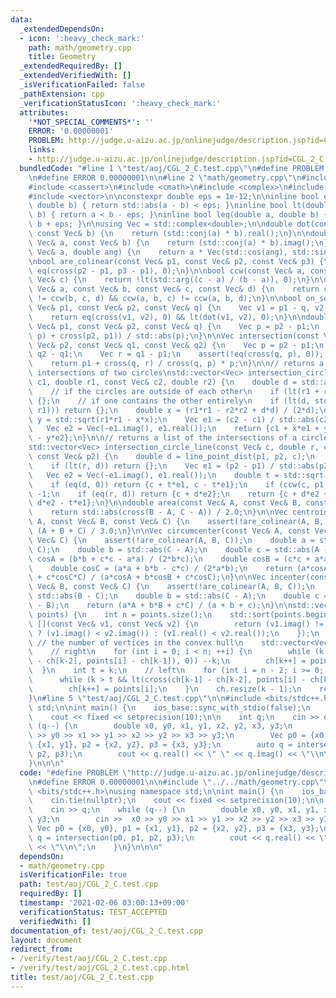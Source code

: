 ```yaml
---
data:
  _extendedDependsOn:
  - icon: ':heavy_check_mark:'
    path: math/geometry.cpp
    title: Geometry
  _extendedRequiredBy: []
  _extendedVerifiedWith: []
  _isVerificationFailed: false
  _pathExtension: cpp
  _verificationStatusIcon: ':heavy_check_mark:'
  attributes:
    '*NOT_SPECIAL_COMMENTS*': ''
    ERROR: '0.00000001'
    PROBLEM: http://judge.u-aizu.ac.jp/onlinejudge/description.jsp?id=CGL_2_C
    links:
    - http://judge.u-aizu.ac.jp/onlinejudge/description.jsp?id=CGL_2_C
  bundledCode: "#line 1 \"test/aoj/CGL_2_C.test.cpp\"\n#define PROBLEM \"http://judge.u-aizu.ac.jp/onlinejudge/description.jsp?id=CGL_2_C\"\
    \n#define ERROR 0.00000001\n\n#line 2 \"math/geometry.cpp\"\n#include <algorithm>\n\
    #include <cassert>\n#include <cmath>\n#include <complex>\n#include <iostream>\n\
    #include <vector>\n\nconstexpr double eps = 1e-12;\n\ninline bool eq(double a,\
    \ double b) { return std::abs(a - b) < eps; }\ninline bool lt(double a, double\
    \ b) { return a < b - eps; }\ninline bool leq(double a, double b) { return a <\
    \ b + eps; }\n\nusing Vec = std::complex<double>;\n\ndouble dot(const Vec& a,\
    \ const Vec& b) {\n    return (std::conj(a) * b).real();\n}\n\ndouble cross(const\
    \ Vec& a, const Vec& b) {\n    return (std::conj(a) * b).imag();\n}\n\nVec rot(const\
    \ Vec& a, double ang) {\n    return a * Vec(std::cos(ang), std::sin(ang));\n}\n\
    \nbool are_colinear(const Vec& p1, const Vec& p2, const Vec& p3) {\n    return\
    \ eq(cross(p2 - p1, p3 - p1), 0);\n}\n\nbool ccw(const Vec& a, const Vec& b, const\
    \ Vec& c) {\n    return !lt(std::arg((c - a) / (b - a)), 0);\n}\n\nbool intersect(const\
    \ Vec& a, const Vec& b, const Vec& c, const Vec& d) {\n    return ccw(a, c, d)\
    \ != ccw(b, c, d) && ccw(a, b, c) != ccw(a, b, d);\n}\n\nbool on_segment(const\
    \ Vec& p1, const Vec& p2, const Vec& q) {\n    Vec v1 = p1 - q, v2 = p2 - q;\n\
    \    return eq(cross(v1, v2), 0) && lt(dot(v1, v2), 0);\n}\n\ndouble line_point_dist(const\
    \ Vec& p1, const Vec& p2, const Vec& q) {\n    Vec p = p2 - p1;\n    return std::abs(cross(q,\
    \ p) + cross(p2, p1)) / std::abs(p);\n}\n\nVec intersection(const Vec& p1, const\
    \ Vec& p2, const Vec& q1, const Vec& q2) {\n    Vec p = p2 - p1;\n    Vec q =\
    \ q2 - q1;\n    Vec r = q1 - p1;\n    assert(!eq(cross(q, p), 0)); // not parallel\n\
    \    return p1 + cross(q, r) / cross(q, p) * p;\n}\n\n// returns a list of the\
    \ intersections of two circles\nstd::vector<Vec> intersection_circles(const Vec&\
    \ c1, double r1, const Vec& c2, double r2) {\n    double d = std::abs(c1 - c2);\n\
    \    // if the circles are outside of each other\n    if (lt(r1 + r2, d)) return\
    \ {};\n    // if one contains the other entirely\n    if (lt(d, std::abs(r2 -\
    \ r1))) return {};\n    double x = (r1*r1 - r2*r2 + d*d) / (2*d);\n    double\
    \ y = std::sqrt(r1*r1 - x*x);\n    Vec e1 = (c2 - c1) / std::abs(c2 - c1);\n \
    \   Vec e2 = Vec(-e1.imag(), e1.real());\n    return {c1 + x*e1 + y*e2, c1 + x*e1\
    \ - y*e2};\n}\n\n// returns a list of the intersections of a circle and a line\n\
    std::vector<Vec> intersection_circle_line(const Vec& c, double r, const Vec& p1,\
    \ const Vec& p2) {\n    double d = line_point_dist(p1, p2, c);\n    // no intersection\n\
    \    if (lt(r, d)) return {};\n    Vec e1 = (p2 - p1) / std::abs(p2 - p1);\n \
    \   Vec e2 = Vec(-e1.imag(), e1.real());\n    double t = std::sqrt(r*r - d*d);\n\
    \    if (eq(d, 0)) return {c + t*e1, c - t*e1};\n    if (ccw(c, p1, p2)) e2 *=\
    \ -1;\n    if (eq(r, d)) return {c + d*e2};\n    return {c + d*e2 + t*e1, c +\
    \ d*e2 - t*e1};\n}\n\ndouble area(const Vec& A, const Vec& B, const Vec& C) {\n\
    \    return std::abs(cross(B - A, C - A)) / 2.0;\n}\n\nVec centroid(const Vec&\
    \ A, const Vec& B, const Vec& C) {\n    assert(!are_colinear(A, B, C));\n    return\
    \ (A + B + C) / 3.0;\n}\n\nVec circumcenter(const Vec& A, const Vec& B, const\
    \ Vec& C) {\n    assert(!are_colinear(A, B, C));\n    double a = std::abs(B -\
    \ C);\n    double b = std::abs(C - A);\n    double c = std::abs(A - B);\n    double\
    \ cosA = (b*b + c*c - a*a) / (2*b*c);\n    double cosB = (c*c + a*a - b*b) / (2*c*a);\n\
    \    double cosC = (a*a + b*b - c*c) / (2*a*b);\n    return (a*cosA*A + b*cosB*B\
    \ + c*cosC*C) / (a*cosA + b*cosB + c*cosC);\n}\n\nVec incenter(const Vec& A, const\
    \ Vec& B, const Vec& C) {\n    assert(!are_colinear(A, B, C));\n    double a =\
    \ std::abs(B - C);\n    double b = std::abs(C - A);\n    double c = std::abs(A\
    \ - B);\n    return (a*A + b*B + c*C) / (a + b + c);\n}\n\nstd::vector<Vec> convex_hull(std::vector<Vec>&\
    \ points) {\n    int n = points.size();\n    std::sort(points.begin(), points.end(),\
    \ [](const Vec& v1, const Vec& v2) {\n        return (v1.imag() != v2.imag())\
    \ ? (v1.imag() < v2.imag()) : (v1.real() < v2.real());\n    });\n    int k = 0;\
    \ // the number of vertices in the convex hull\n    std::vector<Vec> ch(2 * n);\n\
    \    // right\n    for (int i = 0; i < n; ++i) {\n        while (k > 1 && lt(cross(ch[k-1]\
    \ - ch[k-2], points[i] - ch[k-1]), 0)) --k;\n        ch[k++] = points[i];\n  \
    \  }\n    int t = k;\n    // left\n    for (int i = n - 2; i >= 0; --i) {\n  \
    \      while (k > t && lt(cross(ch[k-1] - ch[k-2], points[i] - ch[k-1]), 0)) --k;\n\
    \        ch[k++] = points[i];\n    }\n    ch.resize(k - 1);\n    return ch;\n\
    }\n#line 5 \"test/aoj/CGL_2_C.test.cpp\"\n\n#include <bits/stdc++.h>\nusing namespace\
    \ std;\n\nint main() {\n    ios_base::sync_with_stdio(false);\n    cin.tie(nullptr);\n\
    \    cout << fixed << setprecision(10);\n\n    int q;\n    cin >> q;\n    while\
    \ (q--) {\n        double x0, y0, x1, y1, x2, y2, x3, y3;\n        cin >>  x0\
    \ >> y0 >> x1 >> y1 >> x2 >> y2 >> x3 >> y3;\n        Vec p0 = {x0, y0}, p1 =\
    \ {x1, y1}, p2 = {x2, y2}, p3 = {x3, y3};\n        auto q = intersection(p0, p1,\
    \ p2, p3);\n        cout << q.real() << \" \" << q.imag() << \"\\n\";\n    }\n\
    }\n\n\n"
  code: "#define PROBLEM \"http://judge.u-aizu.ac.jp/onlinejudge/description.jsp?id=CGL_2_C\"\
    \n#define ERROR 0.00000001\n\n#include \"../../math/geometry.cpp\"\n\n#include\
    \ <bits/stdc++.h>\nusing namespace std;\n\nint main() {\n    ios_base::sync_with_stdio(false);\n\
    \    cin.tie(nullptr);\n    cout << fixed << setprecision(10);\n\n    int q;\n\
    \    cin >> q;\n    while (q--) {\n        double x0, y0, x1, y1, x2, y2, x3,\
    \ y3;\n        cin >>  x0 >> y0 >> x1 >> y1 >> x2 >> y2 >> x3 >> y3;\n       \
    \ Vec p0 = {x0, y0}, p1 = {x1, y1}, p2 = {x2, y2}, p3 = {x3, y3};\n        auto\
    \ q = intersection(p0, p1, p2, p3);\n        cout << q.real() << \" \" << q.imag()\
    \ << \"\\n\";\n    }\n}\n\n\n"
  dependsOn:
  - math/geometry.cpp
  isVerificationFile: true
  path: test/aoj/CGL_2_C.test.cpp
  requiredBy: []
  timestamp: '2021-02-06 03:00:13+09:00'
  verificationStatus: TEST_ACCEPTED
  verifiedWith: []
documentation_of: test/aoj/CGL_2_C.test.cpp
layout: document
redirect_from:
- /verify/test/aoj/CGL_2_C.test.cpp
- /verify/test/aoj/CGL_2_C.test.cpp.html
title: test/aoj/CGL_2_C.test.cpp
---
```

